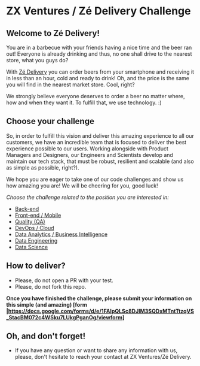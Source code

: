 # ZX Ventures / Zé Delivery Challenge

## Welcome to Zé Delivery!
You are in a barbecue with your friends having a nice time and the beer ran out! Everyone is already drinking and thus, no one shall drive to the nearest store, what you guys do? 

With [Zé Delivery](https://ze.delivery) you can order beers from your smartphone and receiving it in less than an hour, cold and ready to drink! Oh, and the price is the same you will find in the nearest market store. Cool, right? 

We strongly believe everyone deserves to order a beer no matter where, how and when they want it. To fulfill that, we use technology. :)

## Choose your challenge

So, in order to fulfill this vision and deliver this amazing experience to all our customers, we have an incredible team that is focused to deliver the best experience possible to our users. Working alongside with Product Managers and Designers, our Engineers and Scientists develop and maintain our tech stack, that must be robust, resilient and scalable (and also as simple as possible, right?).

We hope you are eager to take one of our code challenges and show us how amazing you are! We will be cheering for you, good luck!

*Choose the challenge related to the position you are interested in:*

- [Back-end](backend.md)
- [Front-end / Mobile](frontend-mobile.md)
- [Quality (QA)](qa.md)
- [DevOps / Cloud](devops-cloud.md)
- [Data Analytics / Business Intelligence](data-bi.md)
- [Data Engineering](data-engineering.md)
- [Data Science](data-science.md)

## How to deliver?

* Please, do not open a PR with your test.
* Please, do not fork this repo.

**Once you have finished the challenge, please submit your information on this simple (and amazing) [form |https://docs.google.com/forms/d/e/1FAIpQLSc8DJlM3SQDxMTntTtzqVS_StacBM072c4WSku7LUkgPganOg/viewform]**

## Oh, and don't forget!

* If you have any question or want to share any information with us, please, don't hesitate to reach your contact at ZX Ventures/Zé Delivery.


